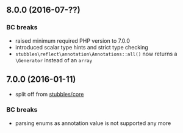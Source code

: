 8.0.0 (2016-07-??)
------------------

### BC breaks

  * raised minimum required PHP version to 7.0.0
  * introduced scalar type hints and strict type checking
  * `stubbles\reflect\annotation\Annotations::all()` now returns a `\Generator` instead of an `array`


7.0.0 (2016-01-11)
------------------

  * split off from [stubbles/core](https://github.com/stubbles/stubbles-core)


### BC breaks

  * parsing enums as annotation value is not supported any more
